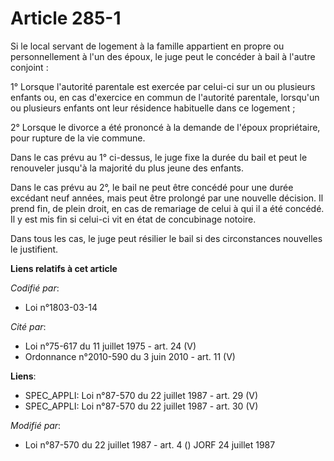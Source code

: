 # Article 285-1

Si le local servant de logement à la famille appartient en propre ou personnellement à l'un des époux, le juge peut le
concéder à bail à l'autre conjoint :

1° Lorsque l'autorité parentale est exercée par celui-ci sur un ou plusieurs enfants ou, en cas d'exercice en commun de
l'autorité parentale, lorsqu'un ou plusieurs enfants ont leur résidence habituelle dans ce logement ;

2° Lorsque le divorce a été prononcé à la demande de l'époux propriétaire, pour rupture de la vie commune.

Dans le cas prévu au 1° ci-dessus, le juge fixe la durée du bail et peut le renouveler jusqu'à la majorité du plus jeune des
enfants.

Dans le cas prévu au 2°, le bail ne peut être concédé pour une durée excédant neuf années, mais peut être prolongé par une
nouvelle décision. Il prend fin, de plein droit, en cas de remariage de celui à qui il a été concédé. Il y est mis fin si
celui-ci vit en état de concubinage notoire.

Dans tous les cas, le juge peut résilier le bail si des circonstances nouvelles le justifient.

**Liens relatifs à cet article**

_Codifié par_:

  - Loi n°1803-03-14

_Cité par_:

  - Loi n°75-617 du 11 juillet 1975 - art. 24 (V)
  - Ordonnance n°2010-590 du 3 juin 2010 - art. 11 (V)

**Liens**:

  - SPEC_APPLI: Loi n°87-570 du 22 juillet 1987 - art. 29 (V)
  - SPEC_APPLI: Loi n°87-570 du 22 juillet 1987 - art. 30 (V)

_Modifié par_:

  - Loi n°87-570 du 22 juillet 1987 - art. 4 () JORF 24 juillet 1987
